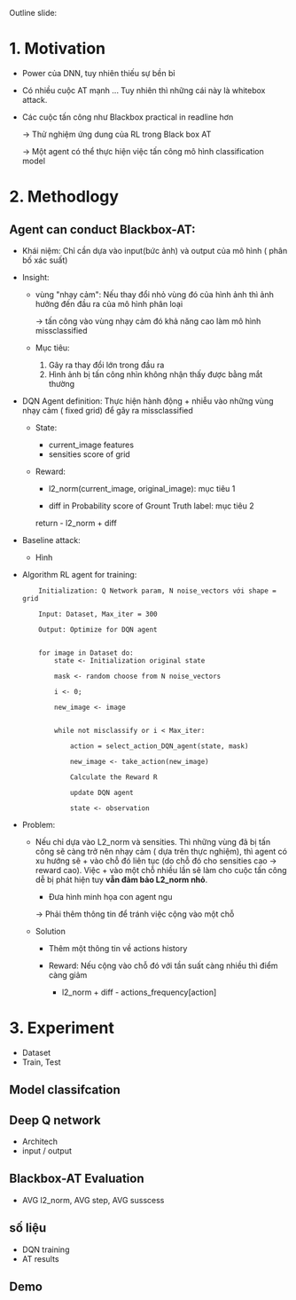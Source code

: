 Outline slide:

# 1. Motivation
- Power của DNN, tuy nhiên thiếu sự bền bỉ

- Có nhiều cuộc AT mạnh ... Tuy nhiên thì những cái này là whitebox attack.

- Các cuộc tấn công như Blackbox practical in readline hơn

    -> Thử nghiệm ứng dung của RL trong Black box AT

    -> Một agent có thể thực hiện việc tấn công mô hình classification model

# 2. Methodlogy

##  Agent can conduct Blackbox-AT: 
- Khái niệm: Chỉ cần dựa vào input(bức ảnh) và output của mô hình ( phân bố xác suất)

- Insight: 
    
    - vùng "nhạy cảm": Nếu thay đổi nhỏ vùng đó của hình ảnh thì ảnh hưởng đến đầu ra của mô hình phân loại

        -> tấn công vào vùng nhạy cảm đó khả năng cao làm mô hình missclassified
    - Mục tiêu: 
        1. Gây ra thay đổi lớn trong đầu ra
        2. Hình ảnh bị tấn công nhìn không nhận thấy được bằng mắt thường

- DQN Agent definition: Thực hiện hành động + nhiễu vào những vùng nhạy cảm ( fixed grid) để gây ra missclassified

    - State: 
        - current_image features
        - sensities score of grid
    
    - Reward:
        - l2_norm(current_image, original_image): mục tiêu 1

        - diff in Probability score of Grount Truth label: mục tiêu 2

        return - l2_norm + diff 


- Baseline attack:
    - Hình


- Algorithm RL agent for training:

    ```
        Initialization: Q Network param, N noise_vectors với shape = grid
        
        Input: Dataset, Max_iter = 300
        
        Output: Optimize for DQN agent


        for image in Dataset do:
            state <- Initialization original state

            mask <- random choose from N noise_vectors
            
            i <- 0;

            new_image <- image


            while not misclassify or i < Max_iter:

                action = select_action_DQN_agent(state, mask)	

                new_image <- take_action(new_image)

                Calculate the Reward R
            
                update DQN agent

                state <- observation
    ```

- Problem: 

    - Nếu chỉ dựa vào L2_norm và sensities. Thì những vùng đã bị tấn công sẽ càng trở nên nhạy cảm ( dựa trên thực nghiệm), thì agent có xu hướng sẽ + vào chỗ đó liên tục (do chỗ đó cho sensities cao -> reward cao). Việc + vào một chỗ nhiều lần sẽ làm cho cuộc tấn công dễ bị phát hiện tuy **vẫn đảm bảo L2_norm nhỏ**.
        - Đưa hình minh họa con agent ngu

        -> Phải thêm thông tin để tránh việc cộng vào một chỗ

    - Solution
        
        - Thêm một thông tin về actions history

        - Reward: Nếu cộng vào chỗ đó với tần suất càng nhiều thì điểm càng giảm
            
            -  l2_norm + diff - actions_frequency[action]
         
# 3. Experiment

- Dataset
- Train, Test
## Model classifcation

## Deep Q network
- Architech
- input / output

## Blackbox-AT Evaluation
- AVG l2_norm, AVG step, AVG susscess

## số liệu
- DQN training
- AT results

## Demo
	